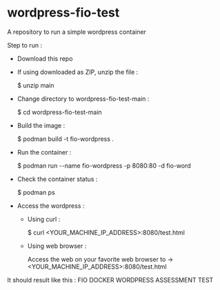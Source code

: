 # wordpress-fio-test
A repository to run a simple wordpress container


Step to run :
- Download this repo
- If using downloaded as ZIP, unzip the file :
  
  $ unzip main
- Change directory to wordpress-fio-test-main :
  
  $ cd wordpress-fio-test-main
- Build the image :
  
  $ podman build -t fio-wordpress .
- Run the container :
  
  $ podman run --name fio-wordpress -p 8080:80 -d fio-word
- Check the container status :
  
  $ podman ps
- Access the wordpress :
  
  - Using curl :
  
    $ curl <YOUR_MACHINE_IP_ADDRESS>:8080/test.html
  
  - Using web browser :
  
    Access the web on your favorite web browser to -> <YOUR_MACHINE_IP_ADDRESS>:8080/test.html
 
 It should result like this :
 FIO DOCKER WORDPRESS ASSESSMENT TEST
